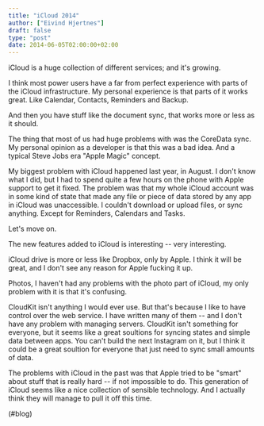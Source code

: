 ```yaml
---
title: "iCloud 2014"
author: ["Eivind Hjertnes"]
draft: false
type: "post"
date: 2014-06-05T02:00:00+02:00
---
```


iCloud is a huge collection of different services; and it's growing.

I think most power users have a far from perfect experience with parts
of the iCloud infrastructure. My personal experience is that parts of it
works great. Like Calendar, Contacts, Reminders and Backup.

And then you have stuff like the document sync, that works more or less
as it should.

The thing that most of us had huge problems with was the CoreData sync.
My personal opinion as a developer is that this was a bad idea. And a
typical Steve Jobs era "Apple Magic" concept.

My biggest problem with iCloud happened last year, in August. I don't
know what I did, but I had to spend quite a few hours on the phone with
Apple support to get it fixed. The problem was that my whole iCloud
account was in some kind of state that made any file or piece of data
stored by any app in iCloud was unaccessible. I couldn't download or
upload files, or sync anything. Except for Reminders, Calendars and
Tasks.

Let's move on.

The new features added to iCloud is interesting -- very interesting.

iCloud drive is more or less like Dropbox, only by Apple. I think it
will be great, and I don't see any reason for Apple fucking it up.

Photos, I haven't had any problems with the photo part of iCloud, my
only problem with it is that it's confusing.

CloudKit isn't anything I would ever use. But that's because I like to
have control over the web service. I have written many of them -- and I
don't have any problem with managing servers. CloudKit isn't something
for everyone, but it seems like a great soultions for syncing states and
simple data between apps. You can't build the next Instagram on it, but
I think it could be a great soultion for everyone that just need to sync
small amounts of data.

The problems with iCloud in the past was that Apple tried to be "smart"
about stuff that is really hard -- if not impossible to do. This
generation of iCloud seems like a nice collection of sensible
technology. And I actually think they will manage to pull it off this
time.

(#blog)
